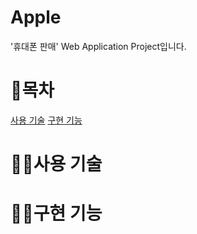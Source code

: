 # Apple
'휴대폰 판매' Web Application Project입니다.

# 📑목차
[사용 기술](#-사용-기술)
[구현 기능](#-구현-기능)


# 👨‍💻사용 기술


# 👨‍💻구현 기능

